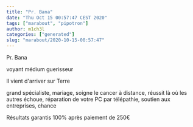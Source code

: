 ```yaml
---
title: "Pr. Bana"
date: "Thu Oct 15 00:57:47 CEST 2020"
tags: ["marabout", "pipotron"]
author: m1ch3l
categories: ["generated"]
slug: "marabout/2020-10-15-00:57:47"
---
```


Pr. Bana

voyant médium guerisseur

Il vient d'arriver sur Terre

grand spécialiste, mariage, soigne le cancer à distance, réussit là où les autres échoue, réparation de votre PC par télépathie, soutien aux entreprises, chance

Résultats garantis 100% après paiement de 250€
